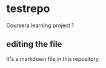 # testrepo
Coursera learning project 1
## editing the file
It's a markdown file in this repository.
